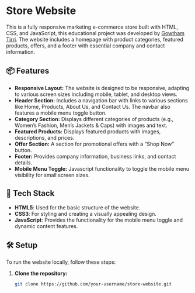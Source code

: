 # Store Website

This is a fully responsive marketing e-commerce store built with HTML, CSS, and JavaScript, this educational project was developed by [Gowtham Tirri](https://www.instagram.com/gowthamtirri/). The website includes a homepage with product categories, featured products, offers, and a footer with essential company and contact information.

## 📦 Features

- **Responsive Layout:** The website is designed to be responsive, adapting to various screen sizes including mobile, tablet, and desktop views.
- **Header Section:** Includes a navigation bar with links to various sections like Home, Products, About Us, and Contact Us. The navbar also features a mobile menu toggle button.
- **Category Section:** Displays different categories of products (e.g., Women’s Fashion, Men’s Jackets & Caps) with images and text.
- **Featured Products:** Displays featured products with images, descriptions, and prices.
- **Offer Section:** A section for promotional offers with a “Shop Now” button.
- **Footer:** Provides company information, business links, and contact details.
- **Mobile Menu Toggle:** Javascript functionality to toggle the mobile menu visibility for small screen sizes.

## 🎨 Tech Stack

- **HTML5**: Used for the basic structure of the website.
- **CSS3**: For styling and creating a visually appealing design.
- **JavaScript**: Provides the functionality for the mobile menu toggle and dynamic content features.

## 🛠️ Setup

To run the website locally, follow these steps:

1. **Clone the repository:**
   ```bash
   git clone https://github.com/your-username/store-website.git
